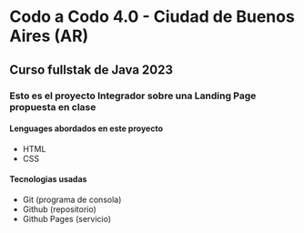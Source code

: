 # Codo a Codo 4.0 - Ciudad de Buenos Aires (AR)


## Curso fullstak de Java 2023

### Esto es el proyecto Integrador sobre una Landing Page propuesta en clase

#### Lenguages abordados en este proyecto

- HTML
- CSS


#### Tecnologias usadas

- Git (programa de consola)
- Github (repositorio)
- Github Pages (servicio)
